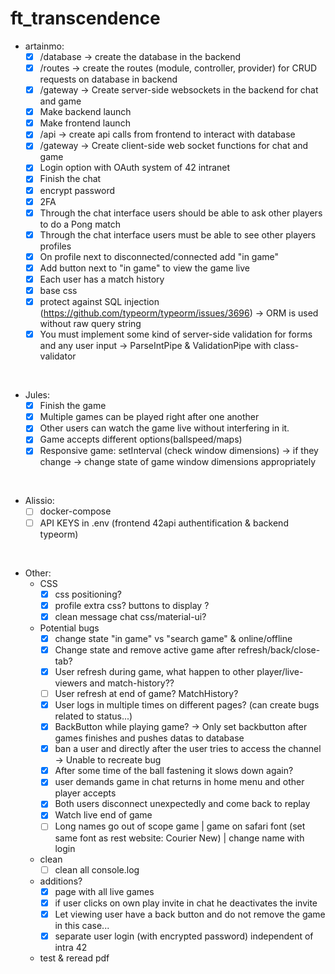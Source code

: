 # ft_transcendence


* artainmo:
  - [x] /database -> create the database in the backend
  - [x] /routes -> create the routes (module, controller, provider) for CRUD requests on database in backend
  - [x] /gateway -> Create server-side websockets in the backend for chat and game
  - [x] Make backend launch
  - [x] Make frontend launch
  - [x] /api -> create api calls from frontend to interact with database
  - [x] /gateway -> Create client-side web socket functions for chat and game
  - [x] Login option with OAuth system of 42 intranet
  - [x] Finish the chat
  - [x] encrypt password
  - [x] 2FA
  - [x] Through the chat interface users should be able to ask other players to do a Pong match
  - [x] Through the chat interface users must be able to see other players profiles
  - [x] On profile next to disconnected/connected add "in game"
  - [x] Add button next to "in game" to view the game live
  - [x] Each user has a match history
  - [x] base css
  - [x] protect against SQL injection (https://github.com/typeorm/typeorm/issues/3696) -> ORM is used without raw query string
  - [x] You must implement some kind of server-side validation for forms and any user input -> ParseIntPipe & ValidationPipe with class-validator
<br>

* Jules:
  - [x] Finish the game
  - [x] Multiple games can be played right after one another
  - [x] Other users can watch the game live without interfering in it.
  - [x] Game accepts different options(ballspeed/maps)
  - [x] Responsive game: setInterval (check window dimensions) -> if they change -> change state of game window dimensions appropriately
<br>

* Alissio:
  - [ ] docker-compose
  - [ ] API KEYS in .env (frontend 42api authentification & backend typeorm)
<br>

* Other:
  * CSS
    - [x] css positioning?
    - [x] profile extra css? buttons to display ?
    - [x] clean message chat css/material-ui?
  * Potential bugs
    - [x] change state "in game" vs "search game" & online/offline
    - [x] Change state and remove active game after refresh/back/close-tab?
    - [x] User refresh during game, what happen to other player/live-viewers and match-history??
    - [ ] User refresh at end of game? MatchHistory?
    - [x] User logs in multiple times on different pages? (can create bugs related to status...)
    - [x] BackButton while playing game? -> Only set backbutton after games finishes and pushes datas to database
    - [x] ban a user and directly after the user tries to access the channel -> Unable to recreate bug
    - [x] After some time of the ball fastening it slows down again?
    - [x] user demands game in chat returns in home menu and other player accepts
    - [x] Both users disconnect unexpectedly and come back to replay
    - [x] Watch live end of game
    - [ ] Long names go out of scope game | game on safari font (set same font as rest website: Courier New) | change name with login
  * clean
    - [ ] clean all console.log
  * additions?
	- [x] page with all live games
	- [x] if user clicks on own play invite in chat he deactivates the invite
	- [x] Let viewing user have a back button and do not remove the game in this case...
	- [x] separate user login (with encrypted password) independent of intra 42
  * test & reread pdf
